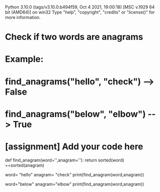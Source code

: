 
Python 3.10.0 (tags/v3.10.0:b494f59, Oct  4 2021, 19:00:18) [MSC v.1929 64 bit (AMD64)] on win32
Type "help", "copyright", "credits" or "license()" for more information.
# Check if two words are anagrams 
# Example:
# find_anagrams("hello", "check") --> False
# find_anagrams("below", "elbow") --> True

  # [assignment] Add your code here
def find_anagram(word='',anagram=''):
    return sorted(word) ==sorted(anagram)

word= "hello"
anagram= "check"
print(find_anagram(word,anagram))
    

word="below"
anagram="elbow"
print(find_anagram(word,anagram))
